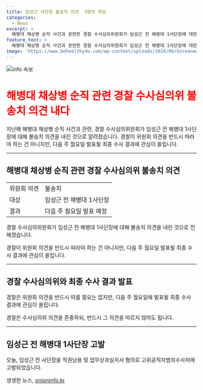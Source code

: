 ```yaml
---
title: 임성근 사단장 불송치 의견  3명의 파문
categories:
  - News
excerpt: >
  해병대 채상병 순직 사건과 관련한 경찰 수사심의위원회가 임성근 전 해병대 1사단장에 대한 불송치 의견을 내렸다. 검찰 송치 대상에서 제외된 임 전 사단장과 하급 간부들, 그리고 추가적으로 입건된 1명을 포함하여 총 9명이 최종 입건되었다. 반면 경찰은 수사심의위의 결론을 존중하지만 반드시 따르지는 않을 예정이며, 다음 주 월요일 최종 수사 결과를 발표할 예정이다. 해당 사건의 수사와 기소 여부에 관한 의견을 제시하는 수사심의위의 결론에 대해 이용민 중령의 법률대리인은 불만을 표현하며 임 전 사단장을 고발했다.
feature_text: >
  해병대 채상병 순직 사건과 관련한 경찰 수사심의위원회가 임성근 전 해병대 1사단장에 대한 불송치 의견을 내렸다. 검찰 송치 대상에서 제외된 임 전 사단장과 하급 간부들, 그리고 추가적으로 입건된 1명을 포함하여 총 9명이 최종 입건되었다. 반면 경찰은 수사심의위의 결론을 존중하지만 반드시 따르지는 않을 예정이며, 다음 주 월요일 최종 수사 결과를 발표할 예정이다. 해당 사건의 수사와 기소 여부에 관한 의견을 제시하는 수사심의위의 결론에 대해 이용민 중령의 법률대리인은 불만을 표현하며 임 전 사단장을 고발했다.
image: 'https://www.behealthy4u.com/wp-content/uploads/2024/06/koreanews.jpg'
---
```


<p><img src="https://www.behealthy4u.com/wp-content/uploads/2024/06/koreanews.jpg" alt="info 속보" /></p>

<h1><span style="color: #ff0000;">해병대 채상병 순직 관련 경찰 수사심의위 불송치 의견 내다</span></h1>

<p data-ke-size="size16">지난해 해병대 채상병 순직 사건과 관련, 경찰 수사심의위원회가 임성근 전 해병대 1사단장에 대해 불송치 의견을 내린 것으로 알려졌습니다. 경찰이 위원회 의견을 반드시 따라야 하는 건 아니지만, 다음 주 월요일 발표될 최종 수사 결과에 관심이 쏠립니다.</p>

<hr>

<h2 data-ke-size="size26">해병대 채상병 순직 관련 경찰 수사심의위 불송치 의견</h2>

<table>
  <tr>
    <td>위원회 의견</td>
    <td>불송치</td>
  </tr>
  <tr>
    <td>대상</td>
    <td>임성근 전 해병대 1사단장</td>
  </tr>
  <tr>
    <td>결과</td>
    <td>다음 주 월요일 발표 예정</td>
  </tr>
</table>

<p data-ke-size="size16">경찰 수사심의위원회가 임성근 전 해병대 1사단장에 대해 불송치 의견을 내린 것으로 전해졌습니다.</p>

<p data-ke-size="size16">경찰이 위원회 의견을 반드시 따라야 하는 건 아니지만, 다음 주 월요일 발표될 최종 수사 결과에 관심이 쏠립니다.</p>

<hr>

<h2 data-ke-size="size26">경찰 수사심의위와 최종 수사 결과 발표</h2>

<p data-ke-size="size16">경찰은 위원회 의견을 반드시 따를 필요는 없지만, 다음 주 월요일에 발표될 최종 수사 결과에 관심이 쏠립니다.</p>

<p data-ke-size="size16">경찰은 수사심의위 의견을 존중하되, 반드시 그 의견을 따르지 않아도 됩니다.</p>

<hr>

<h2 data-ke-size="size26">임성근 전 해병대 1사단장 고발</h2>

<p data-ke-size="size16">오늘, 임성근 전 사단장을 직권남용 및 업무상과실치사 혐의로 고위공직자범죄수사처에 고발되었습니다.</p>
생생한 뉴스, <a href="https://onioninfo.kr" rel="dofollow">onioninfo.kr</a>


